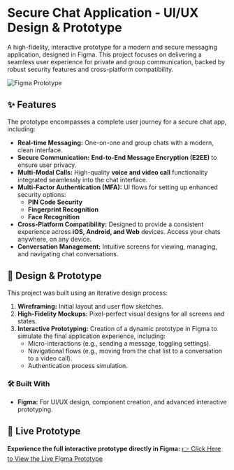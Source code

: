 # Secure Chat Application - UI/UX Design & Prototype

A high-fidelity, interactive prototype for a modern and secure messaging application, designed in Figma. This project focuses on delivering a seamless user experience for private and group communication, backed by robust security features and cross-platform compatibility.

![Figma Prototype](https://img.shields.io/badge/Prototype-Figma-FF6B8B?style=for-the-badge&logo=figma&logoColor=white)

## ✨ Features

The prototype encompasses a complete user journey for a secure chat app, including:

*   **Real-time Messaging:** One-on-one and group chats with a modern, clean interface.
*   **Secure Communication:** **End-to-End Message Encryption (E2EE)** to ensure user privacy.
*   **Multi-Modal Calls:** High-quality **voice and video call** functionality integrated seamlessly into the chat interface.
*   **Multi-Factor Authentication (MFA):** UI flows for setting up enhanced security options:
    *   **PIN Code Security**
    *   **Fingerprint Recognition**
    *   **Face Recognition**
*   **Cross-Platform Compatibility:** Designed to provide a consistent experience across **iOS, Android, and Web** devices. Access your chats anywhere, on any device.
*   **Conversation Management:** Intuitive screens for viewing, managing, and navigating chat conversations.

## 🎨 Design & Prototype

This project was built using an iterative design process:
1.  **Wireframing:** Initial layout and user flow sketches.
2.  **High-Fidelity Mockups:** Pixel-perfect visual designs for all screens and states.
3.  **Interactive Prototyping:** Creation of a dynamic prototype in Figma to simulate the final application experience, including:
    *   Micro-interactions (e.g., sending a message, toggling settings).
    *   Navigational flows (e.g., moving from the chat list to a conversation to a video call).
    *   Authentication process simulation.

### 🛠️ Built With

*   **Figma:** For UI/UX design, component creation, and advanced interactive prototyping.


## 🔗 Live Prototype
**Experience the full interactive prototype directly in Figma:**
[👉 Click Here to View the Live Figma Prototype](https://www.figma.com/design/DNpbHnHnXnEqG12FMzS7dj/Food-Delivery-App-UI?node-id=0-1&t=jpajz9Dcg7zdGJ4H-1)
